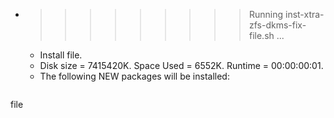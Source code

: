 * >>>>>>>>> Running inst-xtra-zfs-dkms-fix-file.sh ...
  * Install file.
  * Disk size = 7415420K. Space Used = 6552K. Runtime = 00:00:00:01.
  * The following NEW packages will be installed:
  ```bash
file
  ```
